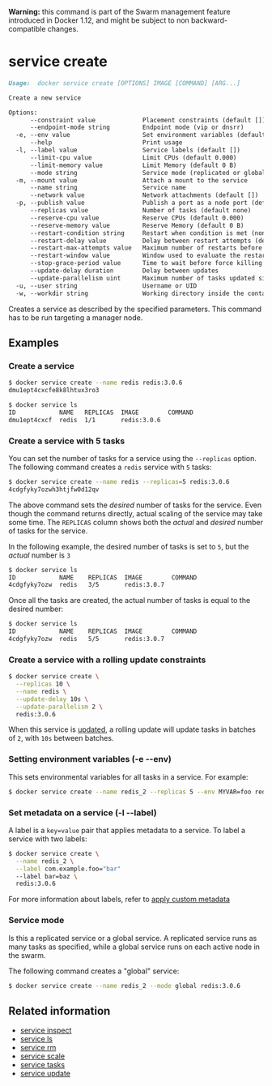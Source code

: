 <!--[metadata]>
+++
title = "service create"
description = "The service create command description and usage"
keywords = ["service, create"]

[menu.main]
parent = "smn_cli"
+++
<![end-metadata]-->

**Warning:** this command is part of the Swarm management feature introduced in Docker 1.12, and might be subject to non backward-compatible changes.

# service create

```Markdown
Usage:	docker service create [OPTIONS] IMAGE [COMMAND] [ARG...]

Create a new service

Options:
      --constraint value             Placement constraints (default [])
      --endpoint-mode string         Endpoint mode (vip or dnsrr)
  -e, --env value                    Set environment variables (default [])
      --help                         Print usage
  -l, --label value                  Service labels (default [])
      --limit-cpu value              Limit CPUs (default 0.000)
      --limit-memory value           Limit Memory (default 0 B)
      --mode string                  Service mode (replicated or global) (default "replicated")
  -m, --mount value                  Attach a mount to the service
      --name string                  Service name
      --network value                Network attachments (default [])
  -p, --publish value                Publish a port as a node port (default [])
      --replicas value               Number of tasks (default none)
      --reserve-cpu value            Reserve CPUs (default 0.000)
      --reserve-memory value         Reserve Memory (default 0 B)
      --restart-condition string     Restart when condition is met (none, on_failure, or any)
      --restart-delay value          Delay between restart attempts (default none)
      --restart-max-attempts value   Maximum number of restarts before giving up (default none)
      --restart-window value         Window used to evaluate the restart policy (default none)
      --stop-grace-period value      Time to wait before force killing a container (default none)
      --update-delay duration        Delay between updates
      --update-parallelism uint      Maximum number of tasks updated simultaneously
  -u, --user string                  Username or UID
  -w, --workdir string               Working directory inside the container
```

Creates a service as described by the specified parameters. This command has to
be run targeting a manager node.

## Examples

### Create a service

```bash
$ docker service create --name redis redis:3.0.6
dmu1ept4cxcfe8k8lhtux3ro3

$ docker service ls
ID            NAME   REPLICAS  IMAGE        COMMAND
dmu1ept4cxcf  redis  1/1       redis:3.0.6
```

### Create a service with 5 tasks

You can set the number of tasks for a service using the `--replicas` option. The
following command creates a `redis` service with `5` tasks:

```bash
$ docker service create --name redis --replicas=5 redis:3.0.6
4cdgfyky7ozwh3htjfw0d12qv
```

The above command sets the *desired* number of tasks for the service. Even
though the command returns directly, actual scaling of the service may take
some time. The `REPLICAS` column shows both the *actual* and *desired* number
of tasks for the service.

In the following example, the desired number of tasks is set to `5`, but the
*actual* number is `3`

```bash
$ docker service ls
ID            NAME    REPLICAS  IMAGE        COMMAND
4cdgfyky7ozw  redis   3/5       redis:3.0.7
```

Once all the tasks are created, the actual number of tasks is equal to the
desired number:

```bash
$ docker service ls
ID            NAME    REPLICAS  IMAGE        COMMAND
4cdgfyky7ozw  redis   5/5       redis:3.0.7
```


### Create a service with a rolling update constraints


```bash
$ docker service create \
  --replicas 10 \
  --name redis \
  --update-delay 10s \
  --update-parallelism 2 \
  redis:3.0.6
```

When this service is [updated](service_update.md), a rolling update will update
tasks in batches of `2`, with `10s` between batches.

### Setting environment variables (-e --env)

This sets environmental variables for all tasks in a service. For example:

```bash
$ docker service create --name redis_2 --replicas 5 --env MYVAR=foo redis:3.0.6
```

### Set metadata on a service (-l --label)

A label is a `key=value` pair that applies metadata to a service. To label a
service with two labels:

```bash
$ docker service create \
  --name redis_2 \
  --label com.example.foo="bar"
  --label bar=baz \
  redis:3.0.6
```

For more information about labels, refer to [apply custom
metadata](../../userguide/labels-custom-metadata.md)

### Service mode

Is this a replicated service or a global service. A replicated service runs as
many tasks as specified, while a global service runs on each active node in the
swarm.

The following command creates a "global" service:

```bash
$ docker service create --name redis_2 --mode global redis:3.0.6
```


## Related information

* [service inspect](service_inspect.md)
* [service ls](service_ls.md)
* [service rm](service_rm.md)
* [service scale](service_scale.md)
* [service tasks](service_tasks.md)
* [service update](service_update.md)
